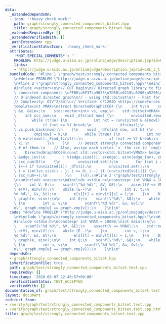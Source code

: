 ```yaml
---
data:
  _extendedDependsOn:
  - icon: ':heavy_check_mark:'
    path: graph/strongly_connected_components_bitset.hpp
    title: graph/strongly_connected_components_bitset.hpp
  _extendedRequiredBy: []
  _extendedVerifiedWith: []
  _pathExtension: cpp
  _verificationStatusIcon: ':heavy_check_mark:'
  attributes:
    '*NOT_SPECIAL_COMMENTS*': ''
    PROBLEM: http://judge.u-aizu.ac.jp/onlinejudge/description.jsp?id=GRL_3_C
    links:
    - http://judge.u-aizu.ac.jp/onlinejudge/description.jsp?id=GRL_3_C
  bundledCode: "#line 1 \"graph/test/strongly_connected_components_bitset.test.cpp\"\
    \n#define PROBLEM \"http://judge.u-aizu.ac.jp/onlinejudge/description.jsp?id=GRL_3_C\"\
    \n#line 2 \"graph/strongly_connected_components_bitset.hpp\"\n#include <bitset>\n\
    #include <vector>\n\n// CUT begin\n// Directed graph library to find strongly\
    \ connected components \uFF08\u5F37\u9023\u7D50\u6210\u5206\u5206\u89E3\uFF09\n\
    // 0-indexed directed graph\n// - using std::bitset\n// - Fast for dense graphs\n\
    // Complexity: O(V^2/64)\n// Verified: CF1268D <https://codeforces.com/contest/1268/submission/68125495>\n\
    template<int VMAX>\nstruct DirectedGraphSCC64 {\n    int V;\n    const std::vector<std::bitset<VMAX>>\
    \ &e, &einv;\n    std::vector<int> vs, cmp;\n    std::bitset<VMAX> unvisited;\n\
    \    int scc_num;\n    void _dfs(int now) {\n        unvisited.reset(now);\n \
    \       while (true) {\n            int nxt = (unvisited & e[now])._Find_first();\n\
    \            if (nxt >= V) break;\n            _dfs(nxt);\n        }\n       \
    \ vs.push_back(now);\n    }\n    void _rdfs(int now, int k) {\n        unvisited.reset(now);\n\
    \        cmp[now] = k;\n        while (true) {\n            int nxt = (unvisited\
    \ & einv[now])._Find_first();\n            if (nxt >= V) break;\n            _rdfs(nxt,\
    \ k);\n        }\n    }\n    // Detect strongly connected components and return\
    \ # of them.\n    // Also, assign each vertex `v` the scc id `cmp[v]` (0-indexed)\n\
    \    DirectedGraphSCC64(const std::vector<std::bitset<VMAX>> &edge, const std::vector<std::bitset<VMAX>>\
    \ &edge_inv)\n        : V(edge.size()), e(edge), einv(edge_inv), cmp(edge.size()),\
    \ scc_num(0)\n    {\n        unvisited.set();\n        for (int i = 0; i < V;\
    \ i++) if (unvisited[i]) _dfs(i);\n        unvisited.set();\n        for (int\
    \ i = (int)vs.size() - 1; i >= 0; i--) if (unvisited[vs[i]]) {\n            _rdfs(vs[i],\
    \ scc_num++);\n        }\n    }\n};\n#line 3 \"graph/test/strongly_connected_components_bitset.test.cpp\"\
    \n\n#include <cassert>\n#include <stdio.h>\nconstexpr int VMAX = 10000;\nint main()\n\
    {\n    int V, E;\n    scanf(\"%d %d\", &V, &E);\n    assert(V <= VMAX);\n    std::vector<std::bitset<VMAX>>\
    \ e(V), einv(V);\n    while (E--)\n    {\n        int s, t;\n        scanf(\"\
    %d %d\", &s, &t);\n        e[s][t] = einv[t][s] = 1;\n    }\n    DirectedGraphSCC64<VMAX>\
    \ graph(e, einv);\n\n    int Q;\n    scanf(\"%d\", &Q);\n    while (Q--)\n   \
    \ {\n        int u, v;\n        scanf(\"%d %d\", &u, &v);\n        printf(\"%d\\\
    n\", graph.cmp[u] == graph.cmp[v]);\n    }\n}\n"
  code: "#define PROBLEM \"http://judge.u-aizu.ac.jp/onlinejudge/description.jsp?id=GRL_3_C\"\
    \n#include \"graph/strongly_connected_components_bitset.hpp\"\n\n#include <cassert>\n\
    #include <stdio.h>\nconstexpr int VMAX = 10000;\nint main()\n{\n    int V, E;\n\
    \    scanf(\"%d %d\", &V, &E);\n    assert(V <= VMAX);\n    std::vector<std::bitset<VMAX>>\
    \ e(V), einv(V);\n    while (E--)\n    {\n        int s, t;\n        scanf(\"\
    %d %d\", &s, &t);\n        e[s][t] = einv[t][s] = 1;\n    }\n    DirectedGraphSCC64<VMAX>\
    \ graph(e, einv);\n\n    int Q;\n    scanf(\"%d\", &Q);\n    while (Q--)\n   \
    \ {\n        int u, v;\n        scanf(\"%d %d\", &u, &v);\n        printf(\"%d\\\
    n\", graph.cmp[u] == graph.cmp[v]);\n    }\n}\n"
  dependsOn:
  - graph/strongly_connected_components_bitset.hpp
  isVerificationFile: true
  path: graph/test/strongly_connected_components_bitset.test.cpp
  requiredBy: []
  timestamp: '2020-03-07 22:40:57+09:00'
  verificationStatus: TEST_ACCEPTED
  verifiedWith: []
documentation_of: graph/test/strongly_connected_components_bitset.test.cpp
layout: document
redirect_from:
- /verify/graph/test/strongly_connected_components_bitset.test.cpp
- /verify/graph/test/strongly_connected_components_bitset.test.cpp.html
title: graph/test/strongly_connected_components_bitset.test.cpp
---
```

